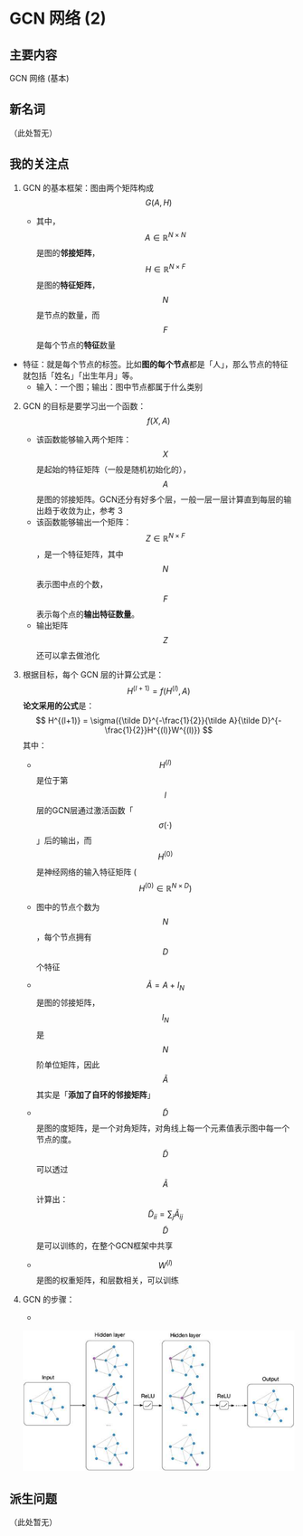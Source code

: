 # GCN 网络 (2)

## 主要内容

GCN 网络 (基本)

## 新名词

（此处暂无）

## 我的关注点

1. GCN 的基本框架：图由两个矩阵构成
   $$
   G(A,H)
   $$

   - 其中， $$A \in \mathbb{R}^{N \times N}$$ 是图的**邻接矩阵**， $$H \in \mathbb{R}^{N \times F}$$ 是图的**特征矩阵**， $$N$$ 是节点的数量，而 $$F$$ 是每个节点的**特征**数量
- 特征：就是每个节点的标签。比如**图的每个节点**都是「人」，那么节点的特征就包括「姓名」「出生年月」等。
   - 输入：一个图；输出：图中节点都属于什么类别

2. GCN 的目标是要学习出一个函数：
   $$
   f(X,A)
   $$

   - 该函数能够输入两个矩阵： $$X$$ 是起始的特征矩阵（一般是随机初始化的）， $$A$$ 是图的邻接矩阵。GCN还分有好多个层，一般一层一层计算直到每层的输出趋于收敛为止，参考 3
   - 该函数能够输出一个矩阵： $$Z \in \mathbb{R}^{N \times F}$$ ，是一个特征矩阵，其中 $$N$$ 表示图中点的个数， $$F$$ 表示每个点的**输出特征数量**。
   - 输出矩阵 $$Z$$ 还可以拿去做池化

3. 根据目标，每个 GCN 层的计算公式是：
   $$
   H^{(l+1)} = f(H^{(l)}, A)
   $$
   **论文采用的公式**是：
   $$
   H^{(l+1)} = \sigma({\tilde D}^{-\frac{1}{2}}{\tilde A}{\tilde D}^{-\frac{1}{2}}H^{(l)}W^{(l)})
   $$
   其中：

   -  $$H^{(l)}$$ 是位于第 $$l$$ 层的GCN层通过激活函数「$$\sigma(\cdot)$$」后的输出，而 $$H^{(0)}$$ 是神经网络的输入特征矩阵 ($$H^{(0)} \in \mathbb{R}^{N \times D})$$ 

   - 图中的节点个数为 $$N$$ ，每个节点拥有 $$D$$ 个特征

   -  $${\tilde A} = A + I_N$$ 是图的邻接矩阵， $$I_N$$ 是 $$N$$ 阶单位矩阵，因此 $${\tilde A}$$ 其实是「**添加了自环的邻接矩阵**」

   -  $${\tilde D}$$ 是图的度矩阵，是一个对角矩阵，对角线上每一个元素值表示图中每一个节点的度。 $${\tilde D}$$ 可以透过 $${\tilde A}$$ 计算出：
     $$
     {\tilde D_{ii}}=\sum _j {{\tilde A}_{ij}}
     $$
     $${\tilde D}$$ 是可以训练的，在整个GCN框架中共享

   -  $$W^{(l)}$$ 是图的权重矩阵，和层数相关，可以训练

4. GCN 的步骤：

   - 

   ![20180709215503898825.png](img/20180709215503898825.png.jpeg)


## 派生问题

（此处暂无）